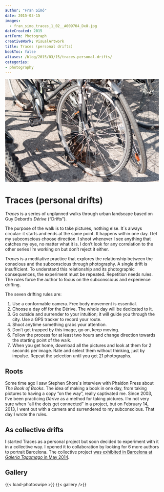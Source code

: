 ```yaml
---
author: "Fran Simó"
date: 2015-03-15
images:
  - fran_simo_traces_1_02__A009704_DxO.jpg
dateCreated: 2015
artForm: Photograph
creativeWork: VisualArtwork
title: Traces (personal drifts)
bookToc: false
aliases: /blog/2015/03/15/traces-personal-drifts/
categories:
- photography
---
```

![](fran_simo_traces_1_02__A009704_DxO.jpg)

# Traces (personal drifts)

_Traces_ is a series of unplanned walks through urban landscape based on Guy Debord’s _Dérive_ (“Drifts”).

The purpose of the walk is to take pictures, nothing else. It´s always circular: it starts and ends at the same point.
It happens within one day. I let my subconscious choose direction. I shoot whenever I see anything that catches my eye,
no matter what it is. I don’t look for any correlation to the other series I’m working on but don’t reject it either.

_Traces_ is a meditative practice that explores the relationship between the conscious and the subconscious through
photography. A single drift is insufficient. To understand this relationship and its photographic consequences, the
experiment must be repeated. Repetition needs rules. The rules force the author to focus on the subconscious and
experience drifting.

The seven drifting rules are:

1. Use a conformable camera. Free body movement is essential.
2. Choose a day off for the Dérive. The whole day will be dedicated to it.
3. Go outside and surrender to your intuition; it will guide you through the city. Use a GPS tracker to record your
   route.
4. Shoot anytime something grabs your attention.
5. Don’t get trapped by this image, go on, keep moving.
6. Follow the process for at least two hours and change direction towards the starting point of the walk.
7. When you get home, download all the pictures and look at them for 2 seconds per image. Rate and select them without
   thinking, just by impulse. Repeat the selection until you get 21 photographs.

## Roots

Some time ago I saw Stephen Shore´s interview with Phaidon Press about _The Book of Books_. The idea of making a book in
one day, from taking pictures to having a copy “on the way”, really captivated me. Since 2003, I’ve been practicing
_Dérive_ as a method for taking pictures. I’m not very sure when “all the dots get connected” in a project, but on
February 14, 2013, I went out with a camera and surrendered to my subconscious. That day I wrote the rules.

## As collective drifts

I started Traces as a personal project but soon decided to experiment with it in a collective way. I opened it to
collaboration by looking for 6 more authors to portrait Barcelona. The collective project [was exhibited in Barcelona at
_Galeria Tagomago_ in May 2014](http://fransimo.info/blog/2014/05/02/traces-2013-12-07-barcelona/ "Traces Tagomago").

## Gallery
{{< load-photoswipe >}}
{{< gallery />}}